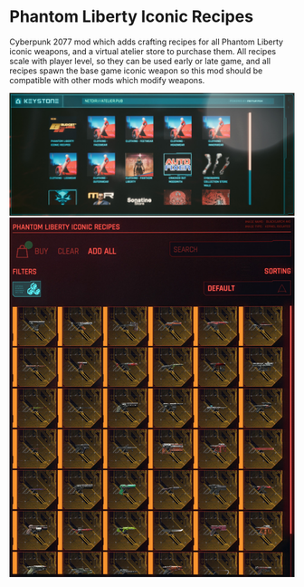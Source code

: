 # Phantom Liberty Iconic Recipes

Cyberpunk 2077 mod which adds crafting recipes for all Phantom Liberty iconic weapons, and a virtual atelier store to purchase them. All recipes scale with player level, so they can be used early or late game, and all recipes spawn the base game iconic weapon so this mod should be compatible with other mods which modify weapons.

![Store](/docs/image/store.jpg "Store")
![Store Items](/docs/image/items.jpg "Store Items")